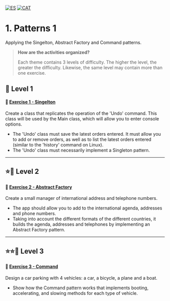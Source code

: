 [![ES](https://img.shields.io/badge/ES-red.svg?logo=googletranslate&logoColor=white)](https://github.com/ariamdev/IT-ACADEMY-SPRINT-2/blob/main/SPRINT%202/Tasca%20S2%2001%20%20Estructura%20de%20dades%20-%20MySQL/README.es.md)
[![CAT](https://img.shields.io/badge/CAT-yellow.svg?logo=googletranslate&logoColor=white)](https://github.com/ariamdev/IT-ACADEMY-SPRINT-2/blob/main/SPRINT%202/Tasca%20S2%2001%20%20Estructura%20de%20dades%20-%20MySQL/README.cat.md)

**1. Patterns 1**
=

Applying the Singelton, Abstract Factory and Command patterns.

>**How are the activities organized?**
>
>Each theme contains 3 levels of difficulty. The higher the level, the greater the difficulty. Likewise, the same level may contain more than one exercise.


🌟 Level 1
-

#### 📍 [Exercise 1 - Singelton]()

Create a class that replicates the operation of the 'Undo' command. This class will be used by the Main class, which will allow you to enter console options.

- The 'Undo' class must save the latest orders entered. It must allow you to add or remove orders, as well as to list the latest orders entered (similar to the 'history' command on Linux).
- The 'Undo' class must necessarily implement a Singleton pattern.

---

⭐🌟 Level 2
-

#### 📍 [Exercise 2 - Abstract Factory]()

Create a small manager of international address and telephone numbers.

- The app should allow you to add to the international agenda, addresses and phone numbers. 
- Taking into account the different formats of the different countries, it builds the agenda, addresses and telephones by implementing an Abstract Factory pattern.

---

⭐⭐🌟 Level 3
-

#### 📍 [Exercise 3 - Command]()

Design a car parking with 4 vehicles: a car, a bicycle, a plane and a boat.

- Show how the Command pattern works that implements booting, accelerating, and slowing methods for each type of vehicle.

